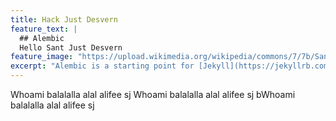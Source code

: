 ```yaml
---
title: Hack Just Desvern
feature_text: |
  ## Alembic
  Hello Sant Just Desvern
feature_image: "https://upload.wikimedia.org/wikipedia/commons/7/7b/Sant_Just_Desvern_-_Walden_7_%2821%29.jpg"
excerpt: "Alembic is a starting point for [Jekyll](https://jekyllrb.com/) projects. Rather than starting from scratch, this boilerplate is designed to get the ball rolling immediately. Install it, configure it, tweak it, push it."
---
```


Whoami balalalla alal alifee sj Whoami balalalla alal alifee sj bWhoami balalalla alal alifee sj
